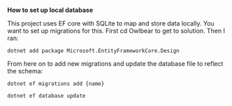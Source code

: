 ﻿**How to set up local database**

This project uses EF core with SQLite to map and store data locally.
You want to set up migrations for this. First cd Owlbear to get to solution. Then I ran:

`dotnet add package Microsoft.EntityFrameworkCore.Design`

From here on to add new migrations and update the database file to reflect the schema:

`dotnet ef migrations add {name}`

`dotnet ef database update`



